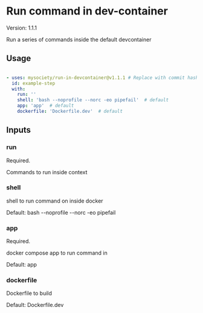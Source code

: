 # Run command in dev-container

Version: 1.1.1

Run a series of commands inside the default devcontainer

## Usage

```yaml

- uses: mysociety/run-in-devcontainer@v1.1.1 # Replace with commit hash for safety
  id: example-step 
  with:
    run: '' 
    shell: 'bash --noprofile --norc -eo pipefail'  # default
    app: 'app'  # default
    dockerfile: 'Dockerfile.dev'  # default

```

## Inputs

### run

Required.

Commands to run inside context

### shell

shell to run command on inside docker

Default: bash --noprofile --norc -eo pipefail

### app

Required.

docker compose app to run command in

Default: app

### dockerfile

Dockerfile to build

Default: Dockerfile.dev

